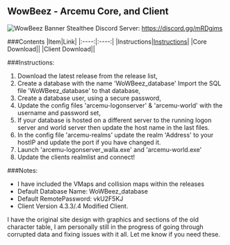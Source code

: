 ## WowBeez - Arcemu Core, and Client 
![WowBeez Banner Stealthee](http://i.imgur.com/UtGnhWM.gif "WowBeez Banner - Stealthee")
Discord Server: https://discord.gg/mRDgjms

###Contents
|Item|Link|
|:----:|:----:|
|Instructions|[Instructions](#instructions)|
|Core Download||
|Client Download||


###Instructions:
1. Download the latest release from the release list,
2. Create a database with the name 'WoWBeez_database' Import the SQL file 'WoWBeez_database' to that database,
3. Create a database user, using a secure password,
4. Update the config files 'arcemu-logonserver' & 'arcemu-world' with the username and password set,
5. If your database is hosted on a different server to the running logon server and  world server then update the host name in the last files.
6. In the config file 'arcemu-realms' update the realm 'Address' to your hostIP and update the port if you have changed it.
7. Launch 'arcemu-logonserver_walla.exe' and 'arcemu-world.exe'
8. Update the clients realmlist and connect!

###Notes:
- I have included the VMaps and collision maps within the releases
- Default Database Name: WoWBeez_database
- Default RemotePassword: vkU2F5KJ
- Client Version 4.3.3/.4 Modified Client.


I have the original site design with graphics and sections of the old character table, I am personally still in the progress of going through corrupted data and fixing issues with it all. Let me know if you need these.
